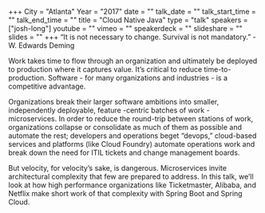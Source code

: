 +++
City = "Atlanta"
Year = "2017"
date = ""
talk_date = ""
talk_start_time = ""
talk_end_time = ""
title = "Cloud Native Java"
type = "talk"
speakers = ["josh-long"]
youtube = ""
vimeo = ""
speakerdeck = ""
slideshare = ""
slides = ""
+++
“It is not necessary to change. Survival is not mandatory.” -W. Edwards Deming

Work takes time to flow through an organization and ultimately be deployed to production where it captures value. It’s critical to reduce time-to-production. Software - for many organizations and industries - is a competitive advantage.

Organizations break their larger software ambitions into smaller, independently deployable, feature -centric batches of work - microservices. In order to reduce the round-trip between stations of work, organizations collapse or consolidate as much of them as possible and automate the rest; developers and operations beget “devops,” cloud-based services and platforms (like Cloud Foundry) automate operations work and break down the need for ITIL tickets and change management boards.

But velocity, for velocity’s sake, is dangerous. Microservices invite architectural complexity that few are prepared to address. In this talk, we’ll look at how high performance organizations like Ticketmaster, Alibaba, and Netflix make short work of that complexity with Spring Boot and Spring Cloud.
